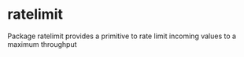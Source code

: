 # ratelimit
Package ratelimit provides a primitive to rate limit incoming values to a maximum throughput

